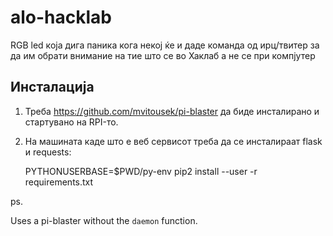 alo-hacklab
===========

RGB led која дига паника кога некој ќе и даде команда од ирц/твитер за да им обрати внимание на тие што се во Хаклаб а не се при компјутер


Инсталација
-----------

1. Треба https://github.com/mvitousek/pi-blaster да биде инсталирано и стартувано на RPI-то.
2. На машината каде што е веб сервисот треба да се инсталираат flask и requests:

   PYTHONUSERBASE=$PWD/py-env pip2 install --user -r requirements.txt


ps.

Uses a pi-blaster without the `daemon` function.
